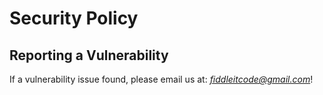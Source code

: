 # Security Policy

## Reporting a Vulnerability

If a vulnerability issue found, please email us at: *[fiddleitcode@gmail.com](mailto:fiddleitcode@gmail.com)*!
